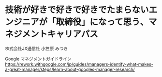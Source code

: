 # 技術が好きで好きで好きでたまらないエンジニアが「取締役」になって思う、マネジメントキャリアパス
株式会社JX通信社
小笠原 みつき

Google マネジメントガイドライン
https://rework.withgoogle.com/jp/guides/managers-identify-what-makes-a-great-manager/steps/learn-about-googles-manager-research/


